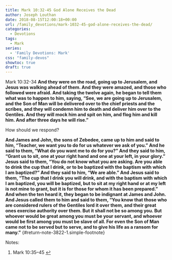 ```yaml
---
title: Mark 10:32-45 God Alone Receives the Dead
author: Joseph Louthan
date: 2018-08-15T12:00:18+00:00
url: /family_devotions/mark-1032-45-god-alone-receives-the-dead/
categories:
  - Devotions
tags:
  - Mark
series:
  - 'Family Devotions: Mark'
css: "family-devos"
showtoc: true
draft: true
---
```

<p class="p1">
  <span class="s1">Mark 10:32-34 <strong>And they were on the road, going up to Jerusalem, and Jesus was walking ahead of them. And they were amazed, and those who followed were afraid. And taking the twelve again, he began to tell them what was to happen to him, saying, “See, we are going up to Jerusalem, and the Son of Man will be delivered over to the chief priests and the scribes, and they will condemn him to death and deliver him over to the Gentiles. And they will mock him and spit on him, and flog him and kill him. And after three days he will rise.” </strong></span>
</p>

<p class="p1">
  <span class="s1">How should we respond? </span>
</p>

**<span lang="en-US">And James and John, the sons of Zebedee, came up to him and said to him, “Teacher, we want you to do for us whatever we ask of you.” </span> <span lang="en-US">And he said to them, “What do you want me to do for you?” </span> <span lang="en-US">And they said to him, “Grant us to sit, one at your right hand and one at your left, in your glory.” </span> <span lang="en-US">Jesus said to them, “You do not know what you are asking. Are you able to drink the cup that I drink, or to be baptized with the baptism with which I am baptized?” </span> <span lang="en-US">And they said to him, “We are able.” And Jesus said to them, “The cup that I drink you will drink, and with the baptism with which I am baptized, you will be baptized, </span> <span lang="en-US">but to sit at my right hand or at my left is not mine to grant, but it is for those for whom it has been prepared.” </span> <span lang="en-US">And when the ten heard it, they began to be indignant at James and John. </span> <span lang="en-US">And Jesus called them to him and said to them, “You know that those who are considered rulers of the Gentiles lord it over them, and their great ones exercise authority over them. </span> <span lang="en-US">But it shall not be so among you. But whoever would be great among you must be your servant, </span> <span lang="en-US">and whoever would be first among you must be slave of all. </span> <span lang="en-US">For even the Son of Man came not to be served but to serve, and to give his life as a ransom for many.”</span>** [][1]{#return-note-3822-1.simple-footnote}

<div class="simple-footnotes">
  <p class="notes">
    Notes:
  </p>
  
  <ol>
    <li id="note-3822-1">
      <span lang="en-US">Mark 10:35–45</span> <a href="#return-note-3822-1">&#8617;</a>
    </li>
  </ol>
</div>

 [1]: #note-3822-1 "Mark 10:35–45"